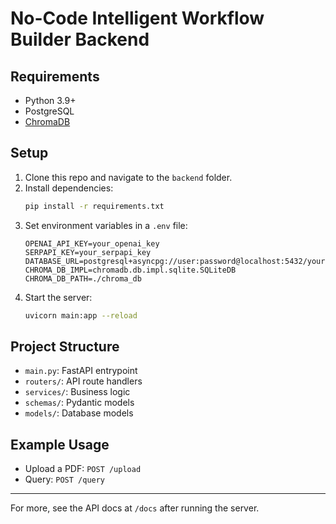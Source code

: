 # No-Code Intelligent Workflow Builder Backend

## Requirements
- Python 3.9+
- PostgreSQL
- [ChromaDB](https://docs.trychroma.com/)

## Setup
1. Clone this repo and navigate to the `backend` folder.
2. Install dependencies:
   ```bash
   pip install -r requirements.txt
   ```
3. Set environment variables in a `.env` file:
   ```env
   OPENAI_API_KEY=your_openai_key
   SERPAPI_KEY=your_serpapi_key
   DATABASE_URL=postgresql+asyncpg://user:password@localhost:5432/yourdb
   CHROMA_DB_IMPL=chromadb.db.impl.sqlite.SQLiteDB
   CHROMA_DB_PATH=./chroma_db
   ```
4. Start the server:
   ```bash
   uvicorn main:app --reload
   ```

## Project Structure
- `main.py`: FastAPI entrypoint
- `routers/`: API route handlers
- `services/`: Business logic
- `schemas/`: Pydantic models
- `models/`: Database models

## Example Usage
- Upload a PDF: `POST /upload`
- Query: `POST /query`

---

For more, see the API docs at `/docs` after running the server. 
